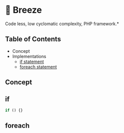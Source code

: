 # 🍃 Breeze
Code less, low cyclomatic complexity, PHP framework.*

## Table of Contents
* Concept
* Implementations
  * [if statement](#if)
  * [foreach statement](#foreach)

## Concept


## if
```php
if () {}
```
## foreach

